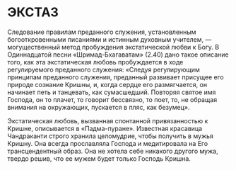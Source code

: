 # ЭКСТАЗ

Следование правилам преданного служения, установленным богооткровенными писаниями и истинным духовным учителем, — могущественный метод пробуждения экстатической любви к Богу. В Одиннадцатой песни «Шримад-Бхагаватам» (2.40) дано такое описание того, как эта экстатическая любовь пробуждается в ходе регулируемого преданного служения: «Следуя регулирующим принципам преданного служения, преданный развивает присущее его природе сознание Кришны, и, когда сердце его размягчается, он начинает петь и танцевать, как сумасшедший. Повторяя святое имя Господа, он то плачет, то говорит бессвязно, то поет, то, не обращая внимания на окружающих, пускается в пляс, как безумец».

Экстатическая любовь, вызванная спонтанной привязанностью к Кришне, описывается в «Падма-пуране». Известная красавица Чандраканти строго хранила целомудрие, чтобы получить в мужья Кришну. Она всегда прославляла Господа и медитировала на Его трансцендентный образ. Она не хотела себе никакого другого мужа, твердо решив, что ее мужем будет только Господь Кришна.
